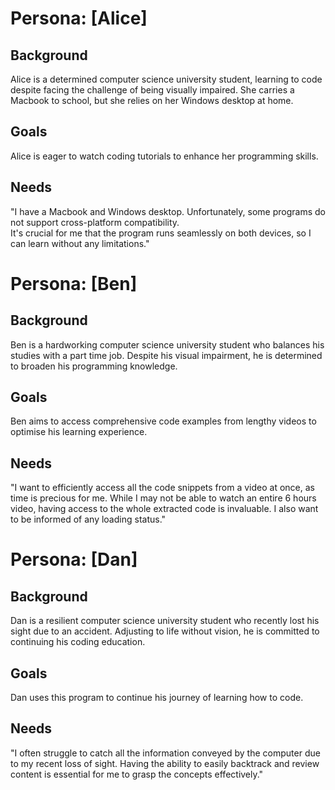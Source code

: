 # Persona: [Alice]

## Background
Alice is a determined computer science university student, learning to code despite facing the challenge of being visually impaired.
She carries a Macbook to school, but she relies on her Windows desktop at home.

## Goals
Alice is eager to watch coding tutorials to enhance her programming skills.

## Needs
"I have a Macbook and Windows desktop. Unfortunately, some programs do not support cross-platform compatibility.  
It's crucial for me that the program runs seamlessly on both devices, so I can learn without any limitations."


# Persona: [Ben]

## Background
Ben is a hardworking computer science university student who balances his studies with a part time job.
Despite his visual impairment, he is determined to broaden his programming knowledge.

## Goals
Ben aims to access comprehensive code examples from lengthy videos to optimise his learning experience.

## Needs
"I want to efficiently access all the code snippets from a video at once, as time is precious for me.
While I may not be able to watch an entire 6 hours video, having access to the whole extracted code is invaluable.
I also want to be informed of any loading status."

# Persona: [Dan]

## Background
Dan is a resilient computer science university student who recently lost his sight due to an accident.
Adjusting to life without vision, he is committed to continuing his coding education.

## Goals
Dan uses this program to continue his journey of learning how to code.

## Needs
"I often struggle to catch all the information conveyed by the computer due to my recent loss of sight.
Having the ability to easily backtrack and review content is essential for me to grasp the concepts effectively."